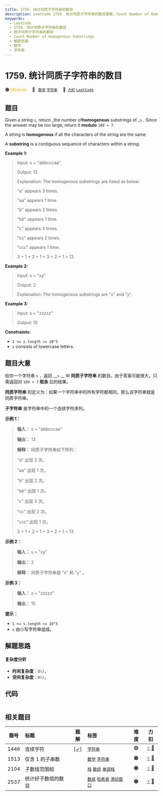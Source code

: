 ```yaml
---
title: 1759. 统计同质子字符串的数目
description: LeetCode 1759. 统计同质子字符串的数目题解，Count Number of Homogenous Substrings，包含解题思路、复杂度分析以及完整的 JavaScript 代码实现。
keywords:
  - LeetCode
  - 1759. 统计同质子字符串的数目
  - 统计同质子字符串的数目
  - Count Number of Homogenous Substrings
  - 解题思路
  - 数学
  - 字符串
---
```


# 1759. 统计同质子字符串的数目

🟠 <font color=#ffb800>Medium</font>&emsp; 🔖&ensp; [`数学`](/tag/math.md) [`字符串`](/tag/string.md)&emsp; 🔗&ensp;[`力扣`](https://leetcode.cn/problems/count-number-of-homogenous-substrings) [`LeetCode`](https://leetcode.com/problems/count-number-of-homogenous-substrings)

## 题目

Given a string `s`, return _the number of**homogenous** substrings of _`s` _._
Since the answer may be too large, return it **modulo** `109 + 7`.

A string is **homogenous** if all the characters of the string are the same.

A **substring** is a contiguous sequence of characters within a string.



**Example 1:**

> Input: s = "abbcccaa"
> 
> Output: 13
> 
> Explanation: The homogenous substrings are listed as below:
> 
> "a"   appears 3 times.
> 
> "aa"  appears 1 time.
> 
> "b"   appears 2 times.
> 
> "bb"  appears 1 time.
> 
> "c"   appears 3 times.
> 
> "cc"  appears 2 times.
> 
> "ccc" appears 1 time.
> 
> 3 + 1 + 2 + 1 + 3 + 2 + 1 = 13.

**Example 2:**

> Input: s = "xy"
> 
> Output: 2
> 
> Explanation: The homogenous substrings are "x" and "y".

**Example 3:**

> Input: s = "zzzzz"
> 
> Output: 15

**Constraints:**

  * `1 <= s.length <= 10^5`
  * `s` consists of lowercase letters.


## 题目大意

给你一个字符串 `s` ，返回 __`s` __ 中 **同质子字符串** 的数目。由于答案可能很大，只需返回对 `109 + 7` **取余**
后的结果。

**同质字符串** 的定义为：如果一个字符串中的所有字符都相同，那么该字符串就是同质字符串。

**子字符串** 是字符串中的一个连续字符序列。



**示例 1：**

> 
> 
> 
> 
> 
> **输入：** s = "abbcccaa"
> 
> **输出：** 13
> 
> **解释：** 同质子字符串如下所列：
> 
> "a"   出现 3 次。
> 
> "aa"  出现 1 次。
> 
> "b"   出现 2 次。
> 
> "bb"  出现 1 次。
> 
> "c"   出现 3 次。
> 
> "cc"  出现 2 次。
> 
> "ccc" 出现 1 次。
> 
> 3 + 1 + 2 + 1 + 3 + 2 + 1 = 13

**示例 2：**

> 
> 
> 
> 
> 
> **输入：** s = "xy"
> 
> **输出：** 2
> 
> **解释：** 同质子字符串是 "x" 和 "y" 。

**示例 3：**

> 
> 
> 
> 
> 
> **输入：** s = "zzzzz"
> 
> **输出：** 15
> 
> 



**提示：**

  * `1 <= s.length <= 10^5`
  * `s` 由小写字符串组成。


## 解题思路

#### 复杂度分析

- **时间复杂度**：`O()`，
- **空间复杂度**：`O()`，

## 代码

```javascript

```

## 相关题目

<!-- prettier-ignore -->
| 题号 | 标题 | 题解 | 标签 | 难度 | 力扣 |
| :------: | :------ | :------: | :------ | :------: | :------: |
| 1446 | 连续字符 | [[✓]](/problem/1446.md) |  [`字符串`](/tag/string.md) | 🟢 | [🀄️](https://leetcode.cn/problems/consecutive-characters) [🔗](https://leetcode.com/problems/consecutive-characters) |
| 1513 | 仅含 1 的子串数 |  |  [`数学`](/tag/math.md) [`字符串`](/tag/string.md) | 🟠 | [🀄️](https://leetcode.cn/problems/number-of-substrings-with-only-1s) [🔗](https://leetcode.com/problems/number-of-substrings-with-only-1s) |
| 2104 | 子数组范围和 |  |  [`栈`](/tag/stack.md) [`数组`](/tag/array.md) [`单调栈`](/tag/monotonic-stack.md) | 🟠 | [🀄️](https://leetcode.cn/problems/sum-of-subarray-ranges) [🔗](https://leetcode.com/problems/sum-of-subarray-ranges) |
| 2537 | 统计好子数组的数目 |  |  [`数组`](/tag/array.md) [`哈希表`](/tag/hash-table.md) [`滑动窗口`](/tag/sliding-window.md) | 🟠 | [🀄️](https://leetcode.cn/problems/count-the-number-of-good-subarrays) [🔗](https://leetcode.com/problems/count-the-number-of-good-subarrays) |